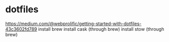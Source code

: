 # dotfiles
https://medium.com/@webprolific/getting-started-with-dotfiles-43c3602fd789
install brew
install cask (through brew)
install stow (through brew)
